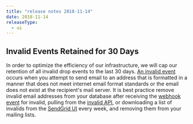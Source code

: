 ```yaml
---
title: "release notes 2018-11-14"
date: 2018-11-14
releaseType:
  - ui
---
```


## Invalid Events Retained for 30 Days

In order to optimize the efficiency of our infrastructure, we will cap our retention of all invalid drop events to the last 30 days. [An invalid event](https://sendgrid.com/docs/ui/sending-email/index-suppressions/#different-types-of-suppressions) occurs when you attempt to send email to an address that is formatted in a manner that does not meet internet email format standards or the email does not exist at the recipient's mail server. It is best practice remove invalid email addresses from your database after receiving the [webhook event](https://sendgrid.com/docs/for-developers/tracking-events/getting-started-event-webhook/) for invalid, pulling from the [invalid API](https://sendgrid.api-docs.io/v3.0/invalid-emails-api/retrieve-all-invalid-emails), or downloading a list of invalids from the [SendGrid UI](https://sendgrid.com/docs/ui/sending-email/invalid-emails/) every week, and removing them from your mailing lists.
